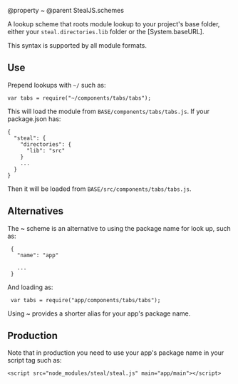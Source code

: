@property ~
@parent StealJS.schemes

A lookup scheme that roots module lookup to your project's base folder, either your `steal.directories.lib` folder or the [System.baseURL].

This syntax is supported by all module formats.

## Use

Prepend lookups with `~/` such as:

    var tabs = require("~/components/tabs/tabs");

This will load the module from `BASE/components/tabs/tabs.js`. If your package.json has:

    {
      "steal": {
        "directories": {
          "lib": "src"
		}
	    ...
	  }
	}

Then it will be loaded from `BASE/src/components/tabs/tabs.js`.

## Alternatives

The **~** scheme is an alternative to using the package name for look up, such as:

     {
	   "name": "app"

	   ...
	 }

And loading as:

     var tabs = require("app/components/tabs/tabs");

Using ~ provides a shorter alias for your app's package name.

## Production

Note that in production you need to use your app's package name in your script tag such as:

    <script src="node_modules/steal/steal.js" main="app/main"></script>
